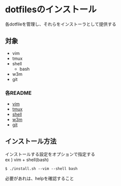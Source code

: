 # dotfilesのインストール
各dotfileを管理し、それらをインストーラとして提供する  


## 対象
* vim
* tmux
* shell
  * bash
* w3m
* git


### 各README
* [vim](vim_setting/README.md)
* [tmux](tmux_setting/README.md)
* [shell](shell_setting/README.md)
* [w3m](w3m_setting/README.md)
* [git](git_setting/README.md)


## インストール方法
インストールする設定をオプションで指定する  
ex ) vim + shell(bash)  
```shell
$ ./install.sh --vim --shell bash
```

必要があれは、helpを確認すること
